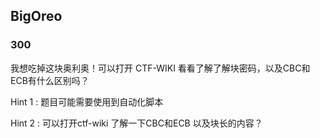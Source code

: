 ## BigOreo

### 300

我想吃掉这块奥利奥！可以打开 CTF-WIKI 看看了解了解块密码，以及CBC和ECB有什么区别吗？

Hint 1 : 题目可能需要使用到自动化脚本

Hint 2 : 可以打开ctf-wiki 了解一下CBC和ECB 以及块长的内容？

